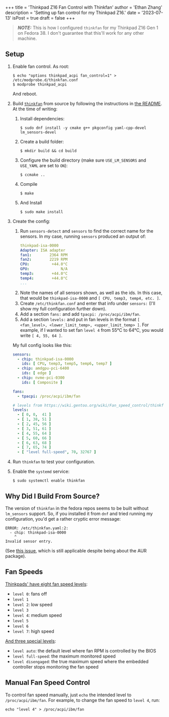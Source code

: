 +++
title = 'Thinkpad Z16 Fan Control with Thinkfan'
author = 'Ethan Zhang'
description = 'Setting up fan control for my Thinkpad Z16.'
date = '2023-07-13'
isPost = true
draft = false
+++

> **_NOTE:_** This is how I configured `thinkfan` for my Thinkpad Z16 Gen 1 on Fedora 38.
> I don't guarantee that this'll work for any other machine.

## Setup

1. Enable fan control.
   As root:
   ```shell
   $ echo "options thinkpad_acpi fan_control=1" > /etc/modprobe.d/thinkfan.conf
   $ modprobe thinkpad_acpi
   ```
   And reboot.
2. Build [`thinkfan`](https://github.com/vmatare/thinkfan) from source by following the instructions in [the README](https://github.com/vmatare/thinkfan/blob/master/README.md).
   At the time of writing:
    1. Install dependencies:
       ```shell
       $ sudo dnf install -y cmake g++ pkgconfig yaml-cpp-devel lm_sensors-devel
       ```
    2. Create a build folder:
       ```shell
       $ mkdir build && cd build
       ```
    3. Configure the build directory (make sure `USE_LM_SENSORS` and `USE_YAML` are set to `ON`):
       ```shell
       $ ccmake ..
       ```
    4. Compile
       ```shell
       $ make
       ```
    5. And Install
       ```shell
       $ sudo make install
       ```
3. Create the config:
    1. Run `sensors-detect` and `sensors` to find the correct name for the sensors.
       In my case, running `sensors` produced an output of:
       ```yaml
       thinkpad-isa-0000
       Adapter: ISA adapter
       fan1:        2364 RPM
       fan2:        2219 RPM
       CPU:          +44.0°C
       GPU:              N/A
       temp3:        +44.0°C
       temp4:        +44.0°C
       ...
       ```
    2. Note the names of all sensors shown, as well as the ids.
       In this case, that would be `thinkpad-isa-0000` and `[ CPU, temp3, temp4, etc. ]`.
    3. Create `/etc/thinkfan.conf` and enter that info under `sensors:`
       (I'll show my full configuration further down).
    5. Add a section `fans:` and add `tpacpi: /proc/acpi/ibm/fan`.
    6. Add a section `levels:` and put in fan levels in the format `[ <fan_level>, <lower_limit_temp>, <upper_limit_temp> ]`.
       For example, if I wanted to set fan `level 4` from 55°C to 64°C, you would write `[ 4, 55, 64 ]`.

    My full config looks like this:
    ```yaml
    sensors:
      - chip: thinkpad-isa-0000
        ids: [ CPU, temp3, temp5, temp6, temp7 ]
      - chip: amdgpu-pci-6400
        ids: [ edge ]
      - chip: nvme-pci-0300
        ids: [ Composite ]

    fans:
      - tpacpi: /proc/acpi/ibm/fan

    # levels from https://wiki.gentoo.org/wiki/Fan_speed_control/thinkfan
    levels:
      - [ 0, 0,  41 ]
      - [ 1, 38, 51 ]
      - [ 2, 45, 56 ]
      - [ 3, 51, 61 ]
      - [ 4, 55, 64 ]
      - [ 5, 60, 66 ]
      - [ 6, 63, 68 ]
      - [ 7, 65, 74 ]
      - [ "level full-speed", 70, 32767 ]
    ```
4. Run `thinkfan` to test your configuration.
5. Enable the `systemd` service:
   ```shell
   $ sudo systemctl enable thinkfan
   ```

## Why Did I Build From Source?

The version of `thinkfan` in the fedora repos seems to be built without `lm_sensors` support.
So, if you installed it from `dnf` and tried running my configuration, you'd get a rather cryptic error message:

```
ERROR: /etc/thinkfan.yaml:2:
  - chip: thinkpad-isa-0000
    ^
Invalid sensor entry.
```

(See [this issue](https://github.com/vmatare/thinkfan/issues/229), which is still applicable despite being about the AUR package).

## Fan Speeds

[Thinkpads' have eight fan speed levels](https://www.thinkwiki.org/wiki/How_to_control_fan_speed):

- `level 0`: fans off
- `level 1`
- `level 2`: low speed
- `level 3`
- `level 4`: medium speed
- `level 5`
- `level 6`
- `level 7`: high speed

[And three special levels](https://wiki.gentoo.org/wiki/Fan_speed_control/thinkfan):

- `level auto`: the default level where fan RPM is controlled by the BIOS
- `level full-speed`: the maximum monitored speed
- `level disengaged`: the true maximum speed where the embedded controller stops monitoring the fan speed

## Manual Fan Speed Control

To control fan speed manually, just `echo` the intended level to `/proc/acpi/ibm/fan`.
For example, to change the fan speed to `level 4`, run:
```shell
echo "level 4" > /proc/acpi/ibm/fan
```
